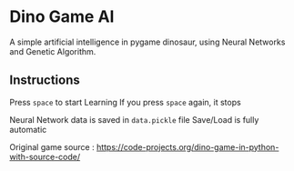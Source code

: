 # Dino Game AI
A simple artificial intelligence in pygame dinosaur, using Neural Networks and Genetic Algorithm. 

## Instructions 
Press <code>space</code> to start Learning
If you press <code>space</code> again, it stops
    
Neural Network data is saved in <code>data.pickle</code> file
Save/Load is fully automatic    
  
Original game source : 
https://code-projects.org/dino-game-in-python-with-source-code/
